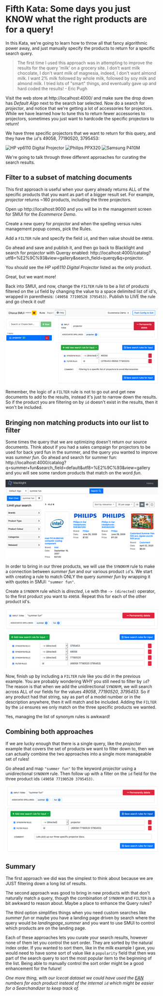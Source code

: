 # Fifth Kata: Some days you just KNOW what the right products are for a query!

In this Kata, we're going to learn how to throw all that fancy algorithmic power away, and just manually specify the products to return for a specific search query.    

> The first time I used this approach was in attempting to improve the results for the query 'milk' on a grocery site.   I don't want milk chocolate, I don't want milk of magnesia, indeed, I don't want almond milk.    I want 2% milk followed by whole milk, followed by soy milk and almond milk.   I tried lots of "smart" things, and eventually gave up and hard coded the results!   - Eric Pugh

Visit the web store at http://localhost:4000/ and make sure the drop down has _Default Algo_ next to the search bar selected.   Now do a search for _projector_, and notice that we're getting a lot of accessories for projectors.   While we have learned how to tune this to return fewer accessories to projectors, sometimes you just want to hardcode the specific projectors to return!

We have three specific projectors that we want to return for this query, and they have the `id`'s 49058, 77190520, 3795453:

![HP vp6110 Digital Projector](http://images.icecat.biz/img/gallery_mediums/49058_7366366110.jpg)
![Philips PPX320](http://images.icecat.biz/img/gallery_mediums/77190520_9591890324.jpg)
![Samsung P410M](http://images.icecat.biz/img/gallery_mediums/img_3795453_medium_1481101429_6334_23568.jpg)

We're going to talk through three different approaches for curating the search results.

## Filter to a subset of matching documents

This first approach is useful when your query already returns ALL of the specific products that you want as part of a bigger result set.  For example, _projector_ returns ~160 products, including the three projectors.

Open up http://localhost:9000 and you will be in the management screen for SMUI for the _Ecommerce Demo_.

Create a new query for _projector_ and when the spelling versus rules management popup comes, pick the Rules.

Add a `FILTER` rule and specify the field `id`, and then value should be `49058`.

Go ahead and save and publish it, and then go back to Blacklight and search for _projector_ with Querqy enabled: http://localhost:4000/catalog?utf8=%E2%9C%93&view=gallery&search_field=querqy&q=projector.

You should see the _HP vp6110 Digital Projector_ listed as the only product.   

Great, but we want more!

Back into SMUI, and now, change the `FILTER` rule to be a list of products filtered on the `id` field by changing the value to a space delimited list of id's, wrapped in parenthesis:  `(49058 77190520 3795453)`.   Publish to LIVE the rule and go check it out!

![SMUI Screenshot](005_smui_screenshot.png)

Remember, the logic of a `FILTER` rule is not to go out and get new documents to add to the results, instead it's just to narrow down the results.  So if the product you are filtering on by `id` doesn't exist in the results, then it won't be included.   

## Bringing non matching products into our list to filter

Some times the query that we are optimizing doesn't return our source documents.  Think about if you had a sales campaign for projectors to be used for back yard fun in the summer, and the query you wanted to improve was _summer fun_.   Go ahead and search for summer fun: http://localhost:4000/catalog?q=summer+fun&search_field=default&utf8=%E2%9C%93&view=gallery and you will see some random products that match on the word _fun_.   

![SMUI Screenshot](005_summer_fun_unimproved.png)

In order to bring in our three products, we will use the `SYNONYM` rule to make a connection between _summer fun_ and our various product `id`'s.   We start with creating a rule to match ONLY the query _summer fun_ by wrapping it with quotes in SMUI: `"summer fun"`.

Create a `SYNONYM` rule which is _directed_, i.e with the `-> (directed)` operator, to the first product you want to `49058`.  Repeat this for each of the other product id's.

![SMUI Screenshot](005_summer_fun_filter.png)

Now, finish up by including a `FILTER` rule like you did in the previous example.   You are probably wondering WHY you still need to filter by `id`?   The reason is that when we add the unidirectional `SYNONYM`, we will search across ALL of our fields for the values _49058_, _77190520_, _3795453_.   So if any product had that string, say as part of a model number or in the description anywhere, then it will match and be included.   Adding the `FILTER` by the `id` ensures we only match on the three specific products we wanted.

Yes, managing the list of synonym rules is awkward!

## Combining both approaches

If we are lucky enough that there is a single query, like the _projector_ example that covers the set of products we want to filter down to, then we can actually combine the two approaches into a single more manageable set of rules!

Go ahead and map `"summer fun"` to the keyword _projector_ using a unidirectional `SYNONYM` rule.  Then follow up with a filter on the `id` field for the three product ids `(49058 77190520 3795453)`.  

![SMUI Screenshot](005_summer_fun_two_approaches.png)


## Summary

The first approach we did was the simplest to think about because we are JUST filtering down a long list of results.

The second approach was good to bring in new products with that don't naturally match a query, though the combination of `SYNONYM` and `FILTER` is a bit awkward to reason about.  Maybe a place to enhance the Query rules?

The third option simplifies things when you need custom searches like _summer fun_ or maybe you have a landing page driven by search where the query would be _landingpage_summer_ and you want to use SMUI to control which products are on the landing page.

Each of these approaches lets you curate your search results, however none of them let you control the sort order.   They are sorted by the natural index order.   If you wanted to sort them, like in the milk example I gave, you would need to have some sort of value like a `popularity` field that then was part of the search query to sort the most popular item to the beginning of the list.   Being able to manually control the sort order might be a good enhancement for the future!


_One more thing, with our Icecat dataset we could have used the [EAN](https://www.hellotax.com/blog/amazon/definitions/ean-number/) numbers for each product instead of the internal `id` which might be easier for a Searchandizer to keep track of._
